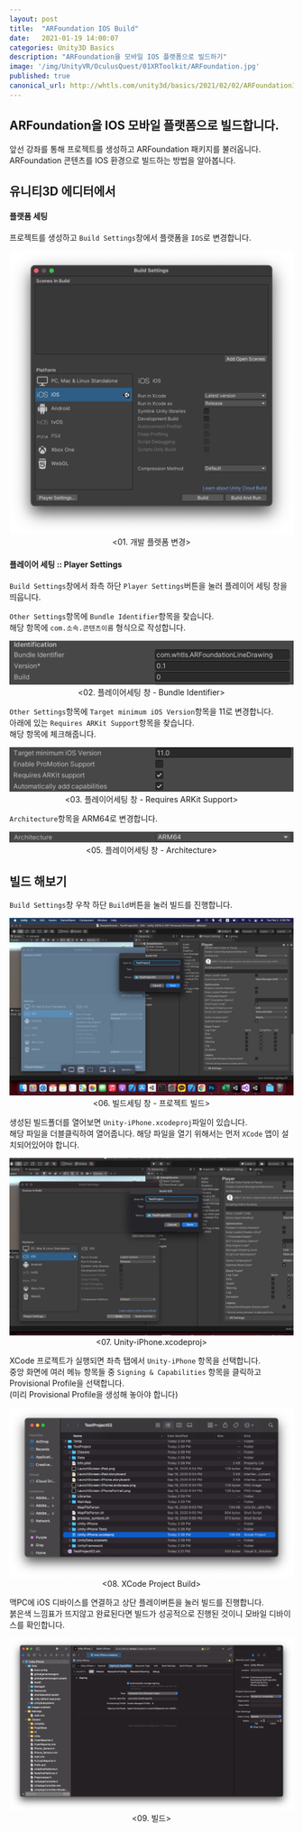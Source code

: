 ```yaml
---
layout: post
title:  "ARFoundation IOS Build"
date:   2021-01-19 14:00:07
categories: Unity3D Basics
description: "ARFoundation을 모바일 IOS 플랫폼으로 빌드하기"
image: '/img/UnityVR/OculusQuest/01XRToolkit/ARFoundation.jpg'
published: true
canonical_url: http://whtls.com/unity3d/basics/2021/02/02/ARFoundationIosBuild/
---
```


## ARFoundation을 IOS 모바일 플랫폼으로 빌드합니다.  
앞선 강좌를 통해 프로젝트를 생성하고 ARFoundation 패키지를 불러옵니다.  
ARFoundation 콘텐츠를 IOS 환경으로 빌드하는 방법을 알아봅니다.  
  
## 유니티3D 에디터에서  
  
#### 플랫폼 세팅
프로젝트를 생성하고 `Build Settings`창에서 플랫폼을 `IOS`로 변경합니다.  
<p align="center"><img src="/img/UnityAR/ARFoundation/build/01.png"> <br/>
<01. 개발 플렛폼 변경></p>
  
#### 플레이어 세팅 :: Player Settings
`Build Settings`창에서 좌측 하단 `Player Settings`버튼을 눌러 플레이어 세팅 창을 띄웁니다.  

`Other Settings`항목에 `Bundle Identifier`항목을 찾습니다.  
해당 항목에 `com.소속.콘텐츠이름` 형식으로 작성합니다.  
<p align="center"><img src="/img/UnityAR/ARFoundation/build/02.png"> <br/>
<02. 플레이어세팅 창 - Bundle Identifier></p>

`Other Settings`항목에 `Target minimum iOS Version`항목을 11로 변경합니다.  
아래에 있는 `Requires ARKit Support`항목을 찾습니다.  
해당 항목에 체크해줍니다.  
<p align="center"><img src="/img/UnityAR/ARFoundation/build/03.png"> <br/>
<03. 플레이어세팅 창 - Requires ARKit Support></p>

`Architecture`항목을 ARM64로 변경합니다.  
<p align="center"><img src="/img/UnityAR/ARFoundation/build/04.png"> <br/>
<05. 플레이어세팅 창 - Architecture></p>
  
## 빌드 해보기
`Build Settings`창 우착 하단 `Build`버튼을 눌러 빌드를 진행합니다.  
<p align="center"><img src="/img/UnityAR/ARFoundation/build/05.png"> <br/>
<06. 빌드세팅 창 - 프로젝트 빌드></p>
  
생성된 빌드폴더를 열어보면 `Unity-iPhone.xcodeproj`파일이 있습니다.  
해당 파일을 더블클릭하여 열어줍니다. 해당 파일을 열기 위해서는 먼저 `XCode` 앱이 설치되어있어야 합니다.  
<p align="center"><img src="/img/UnityAR/ARFoundation/build/06.png"> <br/>
<07. Unity-iPhone.xcodeproj></p>

XCode 프로젝트가 실행되면 좌측 탭에서 `Unity-iPhone` 항목을 선택합니다.  
중앙 화면에 여러 메뉴 항목들 중 `Signing & Capabilities` 항목을 클릭하고 Provisional Profile을 선택합니다.  
(미리 Provisional Profile을 생성해 놓아야 합니다)   
<p align="center"><img src="/img/UnityAR/ARFoundation/build/07.png"> <br/>
<08. XCode Project Build></p>
  
맥PC에 iOS 디바이스를 연결하고 상단 플레이버튼을 눌러 빌드를 진행합니다.  
붉은색 느낌표가 뜨지않고 완료된다면 빌드가 성공적으로 진행된 것이니 모바일 디바이스를 확인합니다.   
<p align="center"><img src="/img/UnityAR/ARFoundation/build/08.png"> <br/>
<09. 빌드></p>
